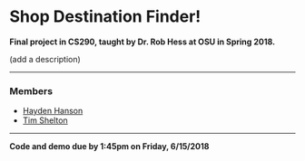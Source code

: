 # Shop Destination Finder!

**Final project in CS290, taught by Dr. Rob Hess at OSU in Spring 2018.**

(add a description)

---
### Members
 * [Hayden Hanson](https://github.com/hansohay)
 * [Tim Shelton](https://github.com/sheltoti)

---

**Code and demo due by 1:45pm on Friday, 6/15/2018**
